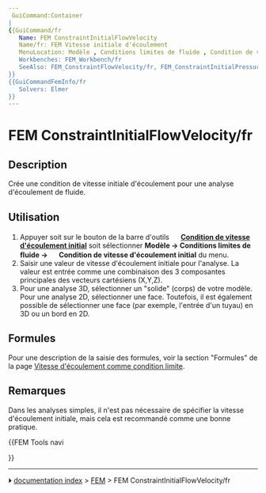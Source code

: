 ```yaml
---
 GuiCommand:Container
|
{{GuiCommand/fr
   Name: FEM ConstraintInitialFlowVelocity
   Name/fr: FEM Vitesse initiale d'écoulement
   MenuLocation: Modèle , Conditions limites de fluide , Condition de vitesse d'écoulement initial
   Workbenches: FEM_Workbench/fr
   SeeAlso: FEM_ConstraintFlowVelocity/fr, FEM_ConstraintInitialPressure/fr
}}
{{GuiCommandFemInfo/fr
   Solvers: Elmer
}}
---
```


# FEM ConstraintInitialFlowVelocity/fr

## Description

Crée une condition de vitesse initiale d\'écoulement pour une analyse d\'écoulement de fluide.



## Utilisation

1.  Appuyer soit sur le bouton de la barre d\'outils **<img src="images/FEM_ConstraintInitialFlowVelocity.svg" width=16px> [Condition de vitesse d'écoulement initial](FEM_ConstraintInitialFlowVelocity/fr.md)** soit sélectionner **Modèle → Conditions limites de fluide → <img src="images/FEM_ConstraintInitialFlowVelocity.svg" width=16px> Condition de vitesse d'écoulement initial** du menu.
2.  Saisir une valeur de vitesse d\'écoulement initiale pour l\'analyse. La valeur est entrée comme une combinaison des 3 composantes principales des vecteurs cartésiens (X,Y,Z).
3.  Pour une analyse 3D, sélectionner un \"solide\" (corps) de votre modèle. Pour une analyse 2D, sélectionner une face. Toutefois, il est également possible de sélectionner une face (par exemple, l\'entrée d\'un tuyau) en 3D ou un bord en 2D.



## Formules

Pour une description de la saisie des formules, voir la section \"Formules\" de la page [Vitesse d\'écoulement comme condition limite](FEM_ConstraintFlowVelocity/fr#Formules.md).



## Remarques

Dans les analyses simples, il n\'est pas nécessaire de spécifier la vitesse d\'écoulement initiale, mais cela est recommandé comme une bonne pratique.





{{FEM Tools navi

}}



---
⏵ [documentation index](../README.md) > [FEM](Category_FEM.md) > FEM ConstraintInitialFlowVelocity/fr
